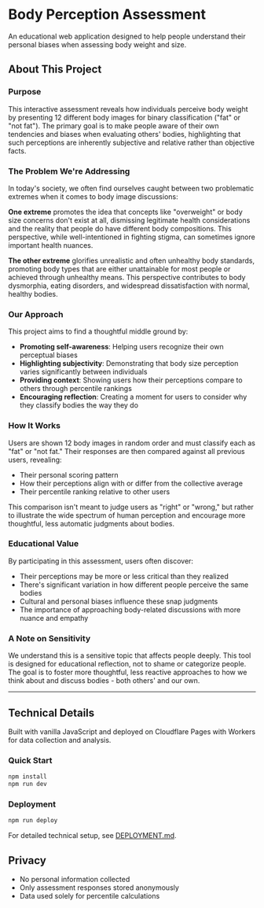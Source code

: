 # Body Perception Assessment

An educational web application designed to help people understand their personal biases when assessing body weight and size.

## About This Project

### Purpose

This interactive assessment reveals how individuals perceive body weight by presenting 12 different body images for binary classification ("fat" or "not fat"). The primary goal is to make people aware of their own tendencies and biases when evaluating others' bodies, highlighting that such perceptions are inherently subjective and relative rather than objective facts.

### The Problem We're Addressing

In today's society, we often find ourselves caught between two problematic extremes when it comes to body image discussions:

**One extreme** promotes the idea that concepts like "overweight" or body size concerns don't exist at all, dismissing legitimate health considerations and the reality that people do have different body compositions. This perspective, while well-intentioned in fighting stigma, can sometimes ignore important health nuances.

**The other extreme** glorifies unrealistic and often unhealthy body standards, promoting body types that are either unattainable for most people or achieved through unhealthy means. This perspective contributes to body dysmorphia, eating disorders, and widespread dissatisfaction with normal, healthy bodies.

### Our Approach

This project aims to find a thoughtful middle ground by:

- **Promoting self-awareness**: Helping users recognize their own perceptual biases
- **Highlighting subjectivity**: Demonstrating that body size perception varies significantly between individuals
- **Providing context**: Showing users how their perceptions compare to others through percentile rankings
- **Encouraging reflection**: Creating a moment for users to consider why they classify bodies the way they do

### How It Works

Users are shown 12 body images in random order and must classify each as "fat" or "not fat." Their responses are then compared against all previous users, revealing:

- Their personal scoring pattern
- How their perceptions align with or differ from the collective average
- Their percentile ranking relative to other users

This comparison isn't meant to judge users as "right" or "wrong," but rather to illustrate the wide spectrum of human perception and encourage more thoughtful, less automatic judgments about bodies.

### Educational Value

By participating in this assessment, users often discover:

- Their perceptions may be more or less critical than they realized
- There's significant variation in how different people perceive the same bodies
- Cultural and personal biases influence these snap judgments
- The importance of approaching body-related discussions with more nuance and empathy

### A Note on Sensitivity

We understand this is a sensitive topic that affects people deeply. This tool is designed for educational reflection, not to shame or categorize people. The goal is to foster more thoughtful, less reactive approaches to how we think about and discuss bodies - both others' and our own.

---

## Technical Details

Built with vanilla JavaScript and deployed on Cloudflare Pages with Workers for data collection and analysis.

### Quick Start

```bash
npm install
npm run dev
```

### Deployment

```bash
npm run deploy
```

For detailed technical setup, see [DEPLOYMENT.md](DEPLOYMENT.md).

## Privacy

- No personal information collected
- Only assessment responses stored anonymously
- Data used solely for percentile calculations